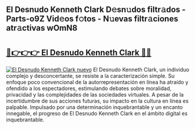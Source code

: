 ## El Desnudo Kenneth Clark D𝚎sn𝚞dos filtr𝚊dos - Parts-o9Z Vid𝚎os f𝚘tos - N𝚞evas filtr𝚊ciones atr𝚊ctivas wOmN8

# <h2><a href="http://mb6ho2g.tromn.icu/?c=El+Desnudo+Kenneth+Clark">🔗👉👉👉 El Desnudo Kenneth Clark 🔗🔗</a></h2>

[![El Desnudo Kenneth Clark nuevo](https://i.imgur.com/pEAQMta.gif)](http://mb6ho2g.tromn.icu/?c=El+Desnudo+Kenneth+Clark)
El Desnudo Kenneth Clark, un individuo complejo y desconcertante, se resiste a la caracterización simple. Su enfoque poco convencional de la autorrepresentación en línea ha atraído y ofendido a los espectadores, estimulando debates sobre moralidad, privacidad y las complejidades de las sociedades virtuales. A pesar de la incertidumbre de sus acciones futuras, su impacto en la cultura en línea es palpable. Impulsado por una determinación inquebrantable y un encanto innegable, el progreso de El Desnudo Kenneth Clark en el ámbito digital es inquebrantable.

